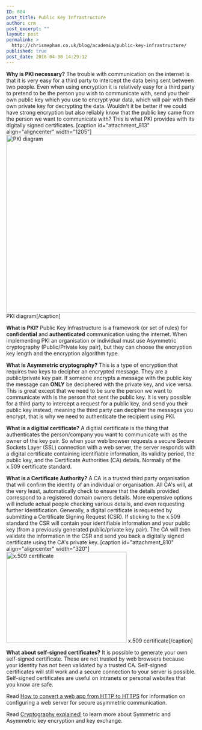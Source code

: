 ```yaml
---
ID: 804
post_title: Public Key Infrastructure
author: crm
post_excerpt: ""
layout: post
permalink: >
  http://chrismepham.co.uk/blog/academia/public-key-infrastructure/
published: true
post_date: 2016-04-30 14:29:12
---
```

<strong>Why is PKI necessary?</strong>
The trouble with communication on the internet is that it is very easy for a third party to intercept the data being sent between two people. Even when using encryption it is relatively easy for a third party to pretend to be the person you wish to communicate with, send you their own public key which you use to encrypt your data, which will pair with their own private key for decrypting the data.
Wouldn't it be better if we could have strong encryption but also reliably know that the public key came from the person we want to communicate with? This is what PKI provides with its digitally signed certificates.
[caption id="attachment_813" align="aligncenter" width="1205"]<a href="http://chrismepham.co.uk/blog/wp-content/uploads/2016/04/Untitled-1.png"><img src="http://chrismepham.co.uk/blog/wp-content/uploads/2016/04/Untitled-1.png" alt="PKI diagram" width="1205" height="472" class="size-full wp-image-813" /></a> PKI diagram[/caption]

<strong>What is PKI?</strong>
Public Key Infrastructure is a framework (or set of rules) for <strong>confidential</strong> and <strong>authenticated</strong> communication using the internet. When implementing PKI an organisation or individual must use Asymmetric cryptography (Public/Private key pair), but they can choose the encryption key length and the encryption algorithm type.

<strong>What is Asymmetric cryptography?</strong>
This is a type of encryption that requires two keys to decipher an encrypted message. They are a public/private key pair. If someone encrypts a message with the public key the message can <strong>ONLY</strong> be deciphered with the private key, and vice versa. This is great except that we need to be sure the person we want to communicate with is the person that sent the public key. It is very possible for a third party to intercept a request for a public key, and send you their public key instead, meaning the third party can decipher the messages you encrypt, that is why we need to authenticate the recipient using PKI.

<strong>What is a digitial certificate?</strong>
A digitial certificate is the thing that authenticates the person/company you want to communicate with as the owner of the key pair. So when your web browser requests a secure Secure Sockets Layer (SSL) connection with a web server, the server responds with a digital certificate containing identifiable information, its validity period, the public key, and the Certificate Authorities (CA) details. Normally of the x.509 certificate standard.

<strong>What is a Certificate Authority?</strong>
A CA is a trusted third party organisation that will confirm the identity of an individual or organisation. All CA's will, at the very least, automatically check to ensure that the details provided correspond to a registered domain owners details. More expensive options will include actual people checking various details, and even requesting further identification. Generally, a digital certificate is requested by submitting a Certificate Signing Request (CSR). If sticking to the x.509 standard the CSR will contain your identifiable information and your public key (from a previously generated public/private key pair). The CA will then validate the information in the CSR and send you back a digitally signed certificate using the CA's private key.
[caption id="attachment_810" align="aligncenter" width="320"]<a href="http://chrismepham.co.uk/blog/wp-content/uploads/2016/04/cert.png"><img src="http://chrismepham.co.uk/blog/wp-content/uploads/2016/04/cert.png" alt="x.509 certificate" width="320" height="241" class="size-full wp-image-810" /></a> x.509 certificate[/caption]

<strong>What about self-signed certificates?</strong>
It is possible to generate your own self-signed certificate. These are not trusted by web browsers because your identity has not been validated by a trusted CA. Self-signed certificates will still work and a secure connection to your server is possible. Self-signed certificates are useful on intranets or personal websites that you know are safe.

Read <a href="http://chrismepham.co.uk/blog/guide/how-to-convert-a-web-application-from-http-to-https/">How to convert a web app from HTTP to HTTPS</a> for information on configuring a web server for secure asymmetric communication.

Read <a href="http://chrismepham.co.uk/blog/uncategorized/cryptography-explained/">Cryptography explained!</a> to learn more about Symmetric and Asymmetric key encryption and key exchange.